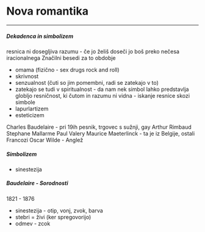 # Nova romantika
---
##### Dekadenca in simbolizem
resnica ni dosegljiva razumu - če jo želiš doseči jo boš preko nečesa iracionalnega
Značilni besedi za to obdobje
- omama (fizično - sex drugs rock and roll)
- skrivnost
- senzualnost (čuti so jim pomembni, radi se zatekajo v to)
- zatekajo se tudi v spiritualnost - da nam nek simbol lahko predstavlja globljo resničnost, ki čutom in razumu ni vidna - iskanje resnice skozi simbole
- lapurlartizem
- esteticizem

Charles Baudelaire - pri 19ih pesnik, trgovec s sužnji, gay
Arthur Rimbaud
Stephane Mallarme
Paul Valery
Maurice Maeterlinck - ta je iz Belgije, ostali Francozi
Oscar Wilde - Anglež

##### Simbolizem
- sinestezija

##### Baudelaire - Sorodnosti
1821 - 1876
- sinestezija - otip, vonj, zvok, barva
- stebri = živi (ker spregovorijo)
- odmev - zcok